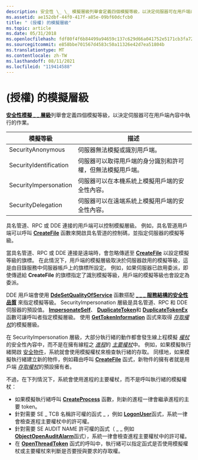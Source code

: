 ```yaml
---
description: 安全性 \_ \_ 模擬層級列舉會定義四個模擬等級，以決定伺服器可在用戶端內容中執行的作業。
ms.assetid: ae152dbf-44f0-417f-a85e-09bf60dcfcb0
title: " (授權) 的模擬層級"
ms.topic: article
ms.date: 05/31/2018
ms.openlocfilehash: fdf80f4f6b84499a94659c137c629d66a041752e5171cb3fa7220506586f36e5
ms.sourcegitcommit: e858bbe701567d4583c50a11326e42d7ea51804b
ms.translationtype: MT
ms.contentlocale: zh-TW
ms.lasthandoff: 08/11/2021
ms.locfileid: "119414588"
---
```

# <a name="impersonation-levels-authorization"></a> (授權) 的模擬層級

[**安全性模擬 \_ \_ 層級**](/windows/desktop/api/Winnt/ne-winnt-security_impersonation_level)列舉會定義四個模擬等級，以決定伺服器可在用戶端內容中執行的作業。



| 模擬等級    | 描述                                                                                      |
|------------------------|--------------------------------------------------------------------------------------------------|
| SecurityAnonymous      | 伺服器無法模擬或識別用戶端。                                            |
| SecurityIdentification | 伺服器可以取得用戶端的身分識別和許可權，但無法模擬用戶端。 |
| SecurityImpersonation  | 伺服器可以在本機系統上模擬用戶端的安全性內容。                    |
| SecurityDelegation     | 伺服器可以在遠端系統上模擬用戶端的安全性內容。                      |



 

具名管道、RPC 或 DDE 連接的用戶端可以控制模擬層級。 例如，具名管道用戶端可以呼叫 [**CreateFile**](/windows/desktop/api/fileapi/nf-fileapi-createfilea) 函數來開啟具名管道的控制碼，並指定伺服器的模擬等級。

當具名管道、RPC 或 DDE 連接是遠端時，會忽略傳遞至 [**CreateFile**](/windows/desktop/api/fileapi/nf-fileapi-createfilea) 以設定模擬等級的旗標。 在此情況下，用戶端的模擬層級取決於伺服器啟用的模擬等級，這是由目錄服務中伺服器帳戶上的旗標所設定。 例如，如果伺服器已啟用委派，即使傳遞給 **CreateFile** 的旗標指定了識別模擬等級，用戶端的模擬等級也會設定為委派。

DDE 用戶端會使用 [**DdeSetQualityOfService**](/windows/win32/api/dde/nf-dde-ddesetqualityofservice) 函數搭配 [**\_ \_ \_ 服務結構的安全性品質**](/windows/desktop/api/Winnt/ns-winnt-security_quality_of_service) 來指定模擬等級。 SecurityImpersonation 層級是具名管道、RPC 和 DDE 伺服器的預設值。 [**ImpersonateSelf**](/windows/win32/api/securitybaseapi/nf-securitybaseapi-impersonateself)、 [**DuplicateToken**](/windows/win32/api/securitybaseapi/nf-securitybaseapi-duplicatetoken)和 [**DuplicateTokenEx**](/windows/win32/api/securitybaseapi/nf-securitybaseapi-duplicatetokenex)函數可讓呼叫者指定模擬層級。 使用 [**GetTokenInformation**](/windows/win32/api/securitybaseapi/nf-securitybaseapi-gettokeninformation) 函式來取得 [*存取權杖*](/windows/desktop/SecGloss/a-gly)的模擬層級。

在 SecurityImpersonation 層級，大部分執行緒的動作都會發生線上程模擬 [*權杖*](/windows/desktop/SecGloss/i-gly)的安全性內容中，而不是在擁有線程之 [*進程*](/windows/desktop/SecGloss/p-gly)的 [*主要權杖*](/windows/desktop/SecGloss/p-gly)中。 例如，如果模擬執行緒開啟 [安全物件](securable-objects.md)，系統就會使用模擬權杖來檢查執行緒的存取。 同樣地，如果模擬執行緒建立新的物件，例如藉由呼叫 [**CreateFile**](/windows/desktop/api/fileapi/nf-fileapi-createfilea) 函式，新物件的擁有者就是用戶端 [*存取權杖*](/windows/desktop/SecGloss/a-gly)的預設擁有者。

不過，在下列情況下，系統會使用進程的主要權杖，而不是呼叫執行緒的模擬權杖：

-   如果模擬執行緒呼叫 [**CreateProcess**](/windows/desktop/api/processthreadsapi/nf-processthreadsapi-createprocessa) 函數，則新的進程一律會繼承進程的主要 token。
-   針對需要 SE \_ TCB 名稱許可權的函式 \_ ，例如 [**LogonUser**](/windows/desktop/api/winbase/nf-winbase-logonusera)函式，系統一律會檢查進程主要權杖中的許可權。
-   針對需要 SE AUDIT NAME 許可權的函式（ \_ \_ 例如 [**ObjectOpenAuditAlarm**](/windows/desktop/api/Winbase/nf-winbase-objectopenauditalarma)函式），系統一律會檢查進程主要權杖中的許可權。
-   在 [**OpenThreadToken**](/windows/win32/api/processthreadsapi/nf-processthreadsapi-openthreadtoken) 函式的呼叫中，執行緒可以指定函式是否使用模擬權杖或主要權杖來判斷是否要授與要求的存取權。

 

 
